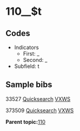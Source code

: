 # 110\_\_$t

## Codes

-   Indicators
    -   First: \_
    -   Second: \_
-   Subfield: t

## Sample bibs

33527 [Quicksearch](https://search.library.yale.edu/catalog/33527) [VXWS](http://prodorbis.library.yale.edu:7014/vxws/GetHoldingsService?bibId=33527)

373509 [Quicksearch](https://search.library.yale.edu/catalog/373509) [VXWS](http://prodorbis.library.yale.edu:7014/vxws/GetHoldingsService?bibId=373509)

**Parent topic:**[110](../../tags/110/110.md)

